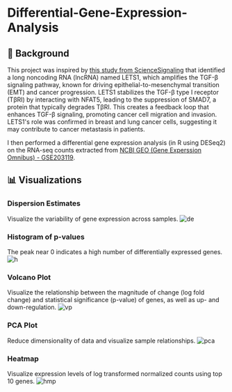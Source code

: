 # Differential-Gene-Expression-Analysis
## 📝 Background
This project was inspired by [this study from ScienceSignaling](https://www.science.org/doi/10.1126/scisignal.adf1947#sec-4) that identified a long noncoding RNA (lncRNA) named LETS1, which amplifies the TGF-β signaling pathway, known for driving epithelial-to-mesenchymal transition (EMT) and cancer progression. LETS1 stabilizes the TGF-β type I receptor (TβRI) by interacting with NFAT5, leading to the suppression of SMAD7, a protein that typically degrades TβRI. This creates a feedback loop that enhances TGF-β signaling, promoting cancer cell migration and invasion. LETS1's role was confirmed in breast and lung cancer cells, suggesting it may contribute to cancer metastasis in patients.

I then performed a differential gene expression analysis (in R using DESeq2) on the RNA-seq counts extracted from [NCBI GEO (Gene Experssion Omnibus) - GSE203119](https://www.ncbi.nlm.nih.gov/geo/query/acc.cgi?acc=GSE203119). 

## 📊 Visualizations
### Dispersion Estimates
Visualize the variability of gene expression across samples. 
![de](https://github.com/ndomah001/Differential-Gene-Expression-Analysis/blob/main/Dispersion%20Estimates.png)
### Histogram of p-values
The peak near 0 indicates a high number of differentially expressed genes. 
![h](https://github.com/ndomah001/Differential-Gene-Expression-Analysis/blob/main/p-value%20Histogram.png)
### Volcano Plot
Visualize the relationship between the magnitude of change (log fold change) and statistical significance (p-value) of genes, as well as up- and down-regulation. 
![vp](https://github.com/ndomah001/Differential-Gene-Expression-Analysis/blob/main/Volcano%20Plot.png)
### PCA Plot
Reduce dimensionality of data and visualize sample relationships.
![pca](https://github.com/ndomah001/Differential-Gene-Expression-Analysis/blob/main/PCA%20Plot.png)
### Heatmap
Visualize expression levels of log transformed normalized counts using top 10 genes. 
![hmp](https://github.com/ndomah001/Differential-Gene-Expression-Analysis/blob/main/Heatmap%20(top%2010%20genes).png)
